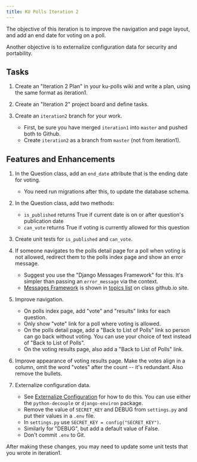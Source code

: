 ```yaml
---
title: KU Polls Iteration 2
---
```


The objective of this iteration is to improve the navigation and page layout,
and add an end date for voting on a poll.

Another objective is to externalize configuration data for security and portability.

## Tasks

1. Create an "Iteration 2 Plan" in your ku-polls wiki and write a plan, using the same format as iteration1.

2. Create an "Iteration 2" project board and define tasks.

3. Create an `iteration2` branch for your work.  

   - First, be sure you have merged `iteration1` into `master` and pushed both to Github.
   - Create `iteration2` as a branch from `master` (not from iteration1).

## Features and Enhancements

1. In the Question class, add an `end_date` attribute that is the ending date for voting.
   * You need run migrations after this, to update the database schema.

2. In the Question class, add two methods:
   * `is_published` returns True if current date is on or after question's publication date
   * `can_vote` returns True if voting is currently allowed for this question

3. Create unit tests for `is_published` and `can_vote`.

4. If someone navigates to the polls detail page for a poll when voting is not allowed, redirect them to the polls index page and show an error message.
   - Suggest you use the "Django Messages Framework" for this. It's simpler than passing an `error_message` via the context.
   - [Messages Framework](/ISP/django/messages-framework/) is shown in [topics list](https://cpske.github.io/ISP/) on class github.io site.

5. Improve navigation.
   * On polls index page, add "vote" and "results" links for each question.
   * Only show "vote" link for a poll where voting is allowed.
   * On the polls detail page, add a "Back to List of Polls" link so person can go back without voting.  You can use your choice of text instead of "Back to List of Polls".
   * On the voting results page, also add a "Back to List of Polls" link.

6. Improve appearance of voting results page.  Make the votes align in a column, omit the word "votes" after the count -- it's redundant. Also remove the bullets.

7. Externalize configuration data. 
   * See [Externalize Configuration](/ISP/django/external-configuration/) for how to do this.  You can use either the `python-decouple` or `django-environ` package. 
   * Remove the value of `SECRET_KEY` and DEBUG from `settings.py` and put their values in a `.env` file.  
   * In `settings.py` use `SECRET_KEY = config("SECRET_KEY")`.
   * Similarly for "DEBUG", but add a default value of False.
   * Don't commit `.env` to Git.

After making these changes, you may need to update some unit tests that you wrote in iteration1.
